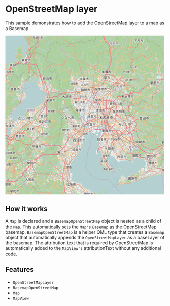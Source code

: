 # OpenStreetMap layer

This sample demonstrates how to add the OpenStreetMap layer to a map as a Basemap.

![](screenshot.png)

## How it works
A `Map` is declared and a `BasemapOpenStreetMap` object is nested as a child of the `Map`. This automatically sets the `Map's` `Basemap` as the OpenStreetMap basemap. `BasemapOpenStreetMap` is a helper QML type that creates a `Basemap` object that automatically appends the `OpenStreetMapLayer` as a baseLayer of the basemap. The attribution text that is required by OpenStreetMap is automatically added to the `MapView's` attributionText without any additional code.

## Features
- `OpenStreetMapLayer`
- `BasemapOpenStreetMap`
- `Map`
- `MapView`
